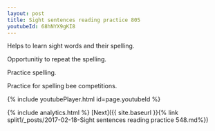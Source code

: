 ```yaml
---
layout: post
title: Sight sentences reading practice 805
youtubeId: 68hNYX9gKI8
---
```

 
 
Helps to learn sight words and their spelling.

Opportunitiy to repeat the spelling. 

Practice spelling. 
 
Practice for spelling bee competitions. 
 
{% include youtubePlayer.html id=page.youtubeId %}
 
 
{% include analytics.html %} 
[Next]({{ site.baseurl }}{% link  split1/_posts/2017-02-18-Sight sentences reading practice 548.md%})
 
